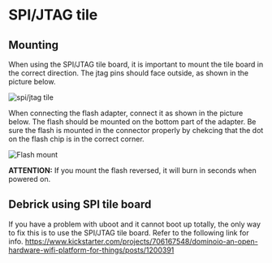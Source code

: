 SPI/JTAG tile
========

Mounting
----------
When using the SPI/JTAG tile board, it is important to mount the tile board in the correct direction. The jtag pins should face outside, as shown in the picture below.

![spi/jtag tile](https://static.gl-inet.com/docs/router/en/2/domino/pi/src/spi_jtag1.jpg)

When connecting the flash adapter, connect it as shown in the picture below. The flash should be mounted on the bottom part of the adapter. Be sure the flash is mounted in the connector properly by chekcing that the dot on the flash chip is in the correct corner.

![Flash mount](https://static.gl-inet.com/docs/router/en/2/domino/pi/src/flash-mount1.jpg)

**ATTENTION:** If you mount the flash reversed, it will burn in seconds when powered on.

Debrick using SPI tile board
----------------------------
If you have a problem with uboot and it cannot boot up totally, the only way to fix this is to use the SPI/JTAG tile board. Refer to the following link for info.
https://www.kickstarter.com/projects/706167548/dominoio-an-open-hardware-wifi-platform-for-things/posts/1200391


